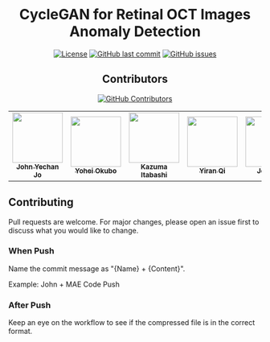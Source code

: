 
<div align="center">

<br>
<h1>CycleGAN for Retinal OCT Images Anomaly Detection</h1>

[![License](https://img.shields.io/badge/License-MIT-blue.svg)](https://opensource.org/licenses/MIT)
[![GitHub last commit](https://img.shields.io/github/last-commit/JohnYechanJo/Novo-Nordisk_Anomaly-Detection)](https://github.com/JohnYechanJo/Novo-Nordisk_Anomaly-Detection/commits/main)
[![GitHub issues](https://img.shields.io/github/issues/JohnYechanJo/Novo-Nordisk_MIT)](https://github.com/JohnYechanJo/Novo-Nordisk_Anomaly-Detection/issues)
<br>
## Contributors

[![GitHub Contributors](https://img.shields.io/github/contributors-anon/JohnYechanJo/Novo-Nordisk_Anomaly-Detection)](https://github.com/JohnYechanJo/Novo-Nordisk_MIT/graphs/contributors)

<table>
  <tr>
    <td align="center"><a href="https://github.com/JohnYechanJo"><img src="https://avatars.githubusercontent.com/u/131790222?v=4" width="100px;" alt=""/><br /><sub><b>John Yechan Jo</b></sub></a><br /></td>
    <td align="center"><a href="https://github.com/yoheyokubo"><img src="https://avatars.githubusercontent.com/u/131790222?v=4" width="100px;" alt=""/><br /><sub><b>Yohei Okubo</b></sub></a><br /></td>
    <td align="center"><a href="https://github.com/Kaaaaaaaaaaaai"><img src="https://avatars.githubusercontent.com/u/131790222?v=4" width="100px;" alt=""/><br /><sub><b>Kazuma Itabashi</b></sub></a><br /></td>
    <td align="center"><a href="https://github.com/allergic-garlic"><img src="https://avatars.githubusercontent.com/u/131790222?v=4" width="100px;" alt=""/><br /><sub><b>Yiran Qi</b></sub></a><br /></td>
     <td align="center"><a href="https://github.com/joelleoqiyi"><img src="https://avatars.githubusercontent.com/u/131790222?v=4" width="100px;" alt=""/><br /><sub><b>Joel Leo</b></sub></a><br /></td>
    </tr>
</table>


</div>

## Contributing

Pull requests are welcome. For major changes, please open an issue first to discuss what you would like to change.

### When Push

Name the commit message as "{Name} + {Content}".

Example: John + MAE Code Push

### After Push

Keep an eye on the workflow to see if the compressed file is in the correct format.

